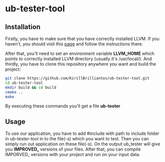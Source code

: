 # ub-tester-tool
## Installation
Firstly, you have to make sure that you have correctly installed LLVM. If you haven't, you should visit this [page](https://clang.llvm.org/docs/LibASTMatchersTutorial.html) and follow the instructions there.

After that, you'll need to set an environment variable **LLVM_HOME** which points to correctly installed LLVM directory (usually it's /usr/local/).
And thirdly, you have to clone this repository anywhere you want and build the project:
```bash
git clone https://github.com/KirillBrilliantov/ub-tester-tool.git
cd ub-tester-tool
mkdir build && cd build
cmake ..
make
```
By executing these commands you'll get a file **ub-tester**

## Usage
To use our application, you have to add #include with path to include folder in ub-tester-tool in to the file(-s) which you want to test. Then you can simply run out application on these file(-s). On the output ub_tester will give you **IMPROVED_** versions of your files. After that, you can compile IMPORVED_ versions with your project and run on your input data. 
 
